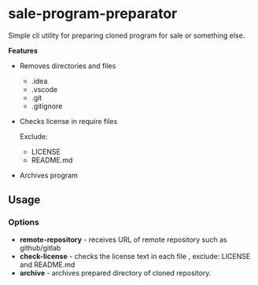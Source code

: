 # sale-program-preparator

Simple cli utility for preparing cloned program for 
sale or something else.

**Features**
* Removes directories and files
    * .idea
    * .vscode
    * .git
    * .gitignore
* Checks license in require files
    
    Exclude:
    * LICENSE
    * README.md
* Archives program


## Usage

### Options

* **remote-repository** - receives URL of remote repository
such as github/gitlab
* **check-license** - checks the license text in each
file , exclude: LICENSE and README.md
* **archive** - archives prepared directory of cloned
repository.
